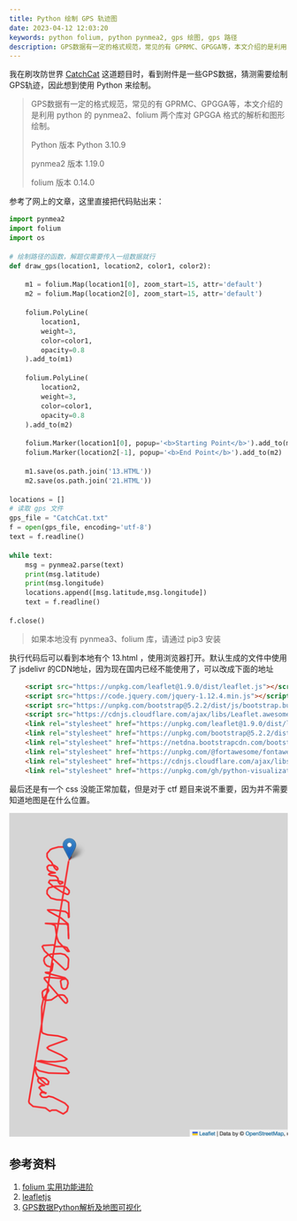 ```yaml
---
title: Python 绘制 GPS 轨迹图
date: 2023-04-12 12:03:20
keywords: python folium, python pynmea2, gps 绘图, gps 路径
description: GPS数据有一定的格式规范，常见的有 GPRMC、GPGGA等，本文介绍的是利用 python 的 pynmea2、folium 两个库对 GPGGA 格式的解析和图形绘制。
---
```


我在刷攻防世界 [CatchCat](https://adworld.xctf.org.cn/challenges/list?rwNmOdr=1681299809758) 这道题目时，看到附件是一些GPS数据，猜测需要绘制GPS轨迹，因此想到使用 Python 来绘制。 

> GPS数据有一定的格式规范，常见的有 GPRMC、GPGGA等，本文介绍的是利用 python 的 pynmea2、folium 两个库对 GPGGA 格式的解析和图形绘制。
>
> Python 版本 Python 3.10.9
>
> pynmea2 版本 1.19.0
>
> folium 版本 0.14.0

参考了网上的文章，这里直接把代码贴出来：

```python
import pynmea2
import folium
import os

# 绘制路径的函数，解题仅需要传入一组数据就行
def draw_gps(location1, location2, color1, color2):

    m1 = folium.Map(location1[0], zoom_start=15, attr='default')
    m2 = folium.Map(location2[0], zoom_start=15, attr='default')

    folium.PolyLine(
        location1,
        weight=3,
        color=color1,
        opacity=0.8
    ).add_to(m1)

    folium.PolyLine(
        location2,
        weight=3,
        color=color1,
        opacity=0.8
    ).add_to(m2)

    folium.Marker(location1[0], popup='<b>Starting Point</b>').add_to(m1)
    folium.Marker(location2[-1], popup='<b>End Point</b>').add_to(m2)

    m1.save(os.path.join('13.HTML'))
    m2.save(os.path.join('21.HTML'))

locations = []
# 读取 gps 文件
gps_file = "CatchCat.txt"
f = open(gps_file, encoding='utf-8')
text = f.readline()

while text:
    msg = pynmea2.parse(text)
    print(msg.latitude)
    print(msg.longitude)
    locations.append([msg.latitude,msg.longitude])
    text = f.readline()
 
f.close()
```

> 如果本地没有 pynmea3、folium 库，请通过 pip3 安装

执行代码后可以看到本地有个 13.html ，使用浏览器打开。默认生成的文件中使用了 jsdelivr 的CDN地址，因为现在国内已经不能使用了，可以改成下面的地址

```html
    <script src="https://unpkg.com/leaflet@1.9.0/dist/leaflet.js"></script>
    <script src="https://code.jquery.com/jquery-1.12.4.min.js"></script>
    <script src="https://unpkg.com/bootstrap@5.2.2/dist/js/bootstrap.bundle.min.js"></script>
    <script src="https://cdnjs.cloudflare.com/ajax/libs/Leaflet.awesome-markers/2.0.2/leaflet.awesome-markers.js"></script>
    <link rel="stylesheet" href="https://unpkg.com/leaflet@1.9.0/dist/leaflet.css"/>
    <link rel="stylesheet" href="https://unpkg.com/bootstrap@5.2.2/dist/css/bootstrap.min.css"/>
    <link rel="stylesheet" href="https://netdna.bootstrapcdn.com/bootstrap/3.0.0/css/bootstrap.min.css"/>
    <link rel="stylesheet" href="https://unpkg.com/@fortawesome/fontawesome-free@6.2.0/css/all.min.css"/>
    <link rel="stylesheet" href="https://cdnjs.cloudflare.com/ajax/libs/Leaflet.awesome-markers/2.0.2/leaflet.awesome-markers.css"/>
    <link rel="stylesheet" href="https://unpkg.com/gh/python-visualization/folium/folium/templates/leaflet.awesome.rotate.min.css"/>
```

最后还是有一个 css 没能正常加载，但是对于 ctf 题目来说不重要，因为并不需要知道地图是在什么位置。


![image-20230412203819928](20230412-draw-gps-path-with-python/image-20230412203819928.png)

## 参考资料

1. [folium 实用功能进阶](https://blog.csdn.net/qq_15028721/article/details/128408627)
2. [leafletjs](http://leafletjs.com)
3. [GPS数据Python解析及地图可视化](https://www.jianshu.com/p/f164c433baa1)
